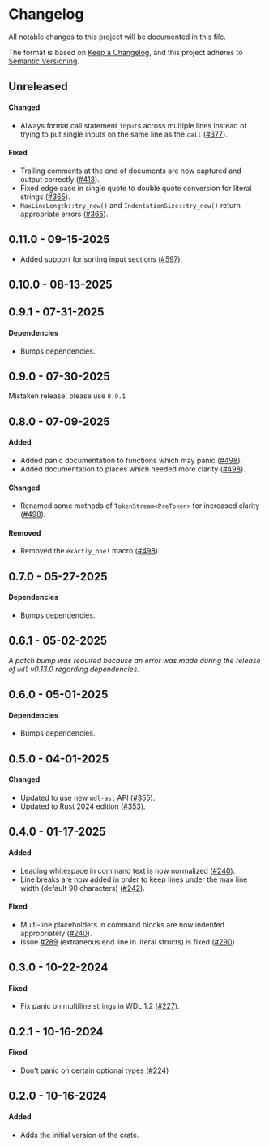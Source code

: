 # Changelog

All notable changes to this project will be documented in this file.

The format is based on [Keep a Changelog](https://keepachangelog.com/en/1.1.0/),
and this project adheres to [Semantic Versioning](https://semver.org/spec/v2.0.0.html).

## Unreleased

#### Changed

* Always format call statement `input`s across multiple lines instead of trying to put single inputs on the same line as the `call` ([#377](https://github.com/stjude-rust-labs/sprocket/pull/377/)).

#### Fixed

* Trailing comments at the end of documents are now captured and output correctly ([#413](https://github.com/stjude-rust-labs/sprocket/pull/413)).
* Fixed edge case in single quote to double quote conversion for literal strings ([#365](https://github.com/stjude-rust-labs/sprocket/pull/365)).
* `MaxLineLength::try_new()` and `IndentationSize::try_new()` return appropriate errors ([#365](https://github.com/stjude-rust-labs/sprocket/pull/365)).

## 0.11.0 - 09-15-2025

* Added support for sorting input sections ([#597](https://github.com/stjude-rust-labs/wdl/pull/597)).

## 0.10.0 - 08-13-2025

## 0.9.1 - 07-31-2025

#### Dependencies

* Bumps dependencies.

## 0.9.0 - 07-30-2025

Mistaken release, please use `0.9.1`

## 0.8.0 - 07-09-2025

#### Added

* Added panic documentation to functions which may panic ([#498](https://github.com/stjude-rust-labs/wdl/pull/498)).
* Added documentation to places which needed more clarity ([#498](https://github.com/stjude-rust-labs/wdl/pull/498)).

#### Changed

* Renamed some methods of `TokenStream<PreToken>` for increased clarity ([#498](https://github.com/stjude-rust-labs/wdl/pull/498)).

#### Removed

* Removed the `exactly_one!` macro ([#498](https://github.com/stjude-rust-labs/wdl/pull/498)).

## 0.7.0 - 05-27-2025

#### Dependencies

* Bumps dependencies.

## 0.6.1 - 05-02-2025

_A patch bump was required because an error was made during the release of `wdl` v0.13.0 regarding dependencies._

## 0.6.0 - 05-01-2025

#### Dependencies

* Bumps dependencies.

## 0.5.0 - 04-01-2025

#### Changed

* Updated to use new `wdl-ast` API ([#355](https://github.com/stjude-rust-labs/wdl/pull/355)).
* Updated to Rust 2024 edition ([#353](https://github.com/stjude-rust-labs/wdl/pull/353)).

## 0.4.0 - 01-17-2025

#### Added

* Leading whitespace in command text is now normalized ([#240](https://github.com/stjude-rust-labs/wdl/pull/240)).
* Line breaks are now added in order to keep lines under the max line width (default 90 characters) ([#242](https://github.com/stjude-rust-labs/wdl/pull/242)).

#### Fixed

* Multi-line placeholders in command blocks are now indented appropriately ([#240](https://github.com/stjude-rust-labs/wdl/pull/240)).
* Issue [#289](https://github.com/stjude-rust-labs/wdl/issues/289) (extraneous end line in literal structs)
  is fixed ([#290](https://github.com/stjude-rust-labs/wdl/pull/290))

## 0.3.0 - 10-22-2024

#### Fixed

* Fix panic on multiline strings in WDL 1.2 ([#227](https://github.com/stjude-rust-labs/wdl/pull/227)).

## 0.2.1 - 10-16-2024

#### Fixed

* Don't panic on certain optional types ([#224](https://github.com/stjude-rust-labs/wdl/pull/224))

## 0.2.0 - 10-16-2024

#### Added

* Adds the initial version of the crate.
